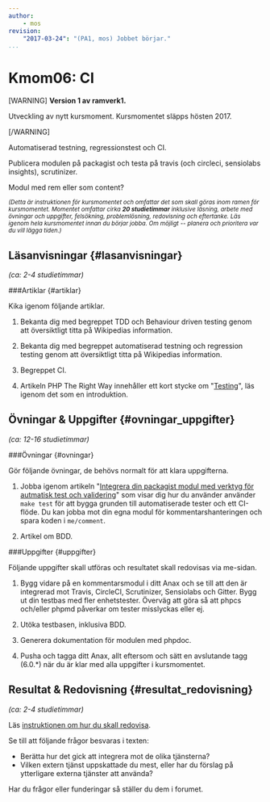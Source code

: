 ```yaml
---
author:
    - mos
revision:
    "2017-03-24": "(PA1, mos) Jobbet börjar."
...
```

Kmom06: CI
==================================

[WARNING]
**Version 1 av ramverk1.**

Utveckling av nytt kursmoment. Kursmomentet släpps hösten 2017.

[/WARNING]

Automatiserad testning, regressionstest och CI.

Publicera modulen på packagist och testa på travis (och circleci, sensiolabs insights), scrutinizer.


<!--stop-->

Modul med rem eller som content?



<small><i>(Detta är instruktionen för kursmomentet och omfattar det som skall göras inom ramen för kursmomentet. Momentet omfattar cirka **20 studietimmar** inklusive läsning, arbete med övningar och uppgifter, felsökning, problemlösning, redovisning och eftertanke. Läs igenom hela kursmomentet innan du börjar jobba. Om möjligt -- planera och prioritera var du vill lägga tiden.)</i></small>



Läsanvisningar  {#lasanvisningar}
---------------------------------

*(ca: 2-4 studietimmar)*



###Artiklar {#artiklar}

Kika igenom följande artiklar.

1. Bekanta dig med begreppet TDD och Behaviour driven testing genom att översiktligt titta på Wikipedias information.

1. Bekanta dig med begreppet automatiserad testning och regression testing genom att översiktligt titta på Wikipedias information.

1. Begreppet CI.

1. Artikeln PHP The Right Way innehåller ett kort stycke om "[Testing](http://www.phptherightway.com/#testing)", läs igenom det som en introduktion.


<!--
###Videor {#videor}

Kika på följande videos.

1. Titta på seminariet?
-->



Övningar & Uppgifter  {#ovningar_uppgifter}
-------------------------------------------

*(ca: 12-16 studietimmar)*



###Övningar {#ovningar}

Gör följande övningar, de behövs normalt för att klara uppgifterna.

1. Jobba igenom artikeln "[Integrera din packagist modul med verktyg för autmatisk test och validering](integrera-din-packagist-modul-med-verktyg-for-automatisk-test-och-validering)" som visar dig hur du använder använder `make test` för att bygga grunden till automatiserade tester och ett CI-flöde. Du kan jobba mot din egna modul för kommentarshanteringen och spara koden i `me/comment`.

1. Artikel om BDD.



###Uppgifter {#uppgifter}

Följande uppgifter skall utföras och resultatet skall redovisas via me-sidan.

1. Bygg vidare på en kommentarsmodul i ditt Anax och se till att den är integrerad mot Travis, CircleCI, Scrutinizer, Sensiolabs och Gitter. Bygg ut din testbas med fler enhetstester. Överväg att göra så att phpcs och/eller phpmd påverkar om tester misslyckas eller ej.

1. Utöka testbasen, inklusiva BDD.

1. Generera dokumentation för modulen med phpdoc.

1. Pusha och tagga ditt Anax, allt eftersom och sätt en avslutande tagg (6.0.\*) när du är klar med alla uppgifter i kursmomentet.

<!--
1. Skriv gruppvis en artikel om ["Continous Integration (CI)"](uppgift/skriv-artikel-om-ci). Spara artikeln i din me-sida.
-->



Resultat & Redovisning  {#resultat_redovisning}
-----------------------------------------------

*(ca: 2-4 studietimmar)*

Läs [instruktionen om hur du skall redovisa](./../redovisa).

Se till att följande frågor besvaras i texten:

* Berätta hur det gick att integrera mot de olika tjänsterna?
* Vilken extern tjänst uppskattade du mest, eller har du förslag på ytterligare externa tjänster att använda?

Har du frågor eller funderingar så ställer du dem i forumet.
